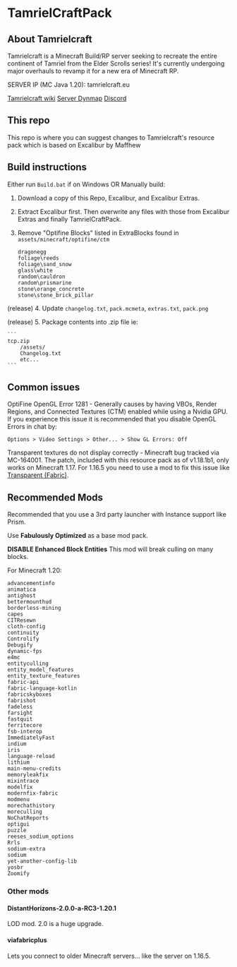 # TamrielCraftPack
## About Tamrielcraft
Tamrielcraft is a Minecraft Build/RP server seeking to recreate the entire continent of Tamriel from the Elder Scrolls series! It's currently undergoing major overhauls to revamp it for a new era of Minecraft RP.

SERVER IP (MC Java 1.20): tamrielcraft.eu 

[Tamrielcraft wiki](https://wiki.tamrielcraft.eu/)
[Server Dynmap](map.tamrielcraft.eu/)
[Discord](https://discord.gg/ApShrYn)

## This repo
This repo is where you can suggest changes to Tamrielcraft's resource pack which is based on Excalibur by Maffhew

## Build instructions

Either run `Build.bat` if on Windows OR Manually build:

1. Download a copy of this Repo, Excalibur, and Excalibur Extras.

2. Extract Excalibur first. Then overwrite any files with those from Excalibur Extras and finally TamrielCraftPack. 

3. Remove "Optifine Blocks" listed in ExtraBlocks found in `assets/minecraft/optifine/ctm`

	```
	dragonegg
	foliage\reeds
	foliage\sand_snow
	glass\white
	random\cauldron
	random\prismarine
	stone\orange_concrete
	stone\stone_brick_pillar
	```
(release) 4. Update `changelog.txt`, `pack.mcmeta`, `extras.txt`, `pack.png`

(release) 5. Package contents into .zip file ie:

	```
	tcp.zip
		/assets/
		Changelog.txt
		etc...
	```
	
## Common issues

OptiFine OpenGL Error 1281 - Generally causes by having VBOs, Render Regions, and Connected Textures (CTM) enabled while using a Nvidia GPU. If you experience this issue it is recommended that you disable OpenGL Errors in chat by:

`Options > Video Settings > Other... > Show GL Errors: Off`

Transparent textures do not display correctly - Minecraft bug tracked via MC-164001. The patch, included with this resource pack as of v1.18.1b1, only works on Minecraft 1.17. For 1.16.5 you need to use a mod to fix this issue like [Transparent (Fabric)](https://www.curseforge.com/minecraft/mc-mods/transparent).


## Recommended Mods

Recommended that you use a 3rd party launcher with Instance support like Prism.

Use **Fabulously Optimized** as a base mod pack.

**DISABLE Enhanced Block Entities**
	This mod will break culling on many blocks.

For Minecraft 1.20:
```
advancementinfo
animatica
antighost
bettermounthud
borderless-mining
capes
CITResewn
cloth-config
continuity
Controlify
Debugify
dynamic-fps
e4mc
entityculling
entity_model_features
entity_texture_features
fabric-api
fabric-language-kotlin
fabricskyboxes
fabrishot
fadeless
farsight
fastquit
ferritecore
fsb-interop
ImmediatelyFast
indium
iris
language-reload
lithium
main-menu-credits
memoryleakfix
mixintrace
modelfix
modernfix-fabric
modmenu
morechathistory
moreculling
NoChatReports
optigui
puzzle
reeses_sodium_options
Rrls
sodium-extra
sodium
yet-another-config-lib
yosbr
Zoomify
```


### Other mods

#### DistantHorizons-2.0.0-a-RC3-1.20.1

LOD mod. 2.0 is a huge upgrade.
	
#### viafabricplus
Lets you connect to older Minecraft servers... like the server on 1.16.5.
	